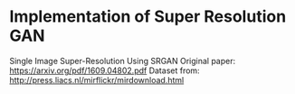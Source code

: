 # Implementation of Super Resolution GAN 
Single Image Super-Resolution Using SRGAN
Original paper: https://arxiv.org/pdf/1609.04802.pdf
Dataset from:
    http://press.liacs.nl/mirflickr/mirdownload.html